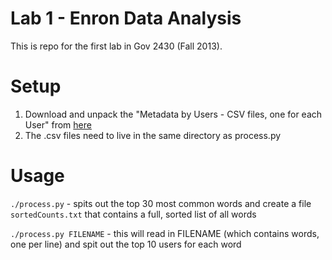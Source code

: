 Lab 1 - Enron Data Analysis
==========================

This is repo for the first lab in Gov 2430 (Fall 2013).

Setup
==========================

1. Download and unpack the "Metadata by Users - CSV files, one for each User" from [here](http://foreverdata.org/1009/index.html)
2. The .csv files need to live in the same directory as process.py

Usage
==========================
`./process.py` - spits out the top 30 most common words and create a file
`sortedCounts.txt` that contains a full, sorted list of all words

`./process.py FILENAME` - this will read in FILENAME (which contains words, one
per line) and spit out the top 10 users for each word


